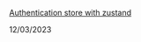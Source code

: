 [Authentication store with zustand](https://doichevkostia.dev/blog/authentication-store-with-zustand/)

12/03/2023